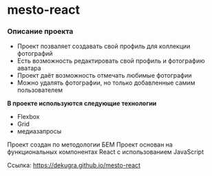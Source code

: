 # mesto-react

### Описание проекта

- Проект позваляет создавать свой профиль для коллекции фотографий
- Есть возможность редактировать свой профиль и фотографию аватара
- Проект даёт возможность отмечать любимые фотографии
- Можно удалять фотографии, но только добавленные самим пользователем

**В проекте используются следующие технологии**

- Flexbox
- Grid
- медиазапросы

Проект создан по методологии БЕМ
Проект основан на функциональных компонентах React c использованием JavaScript

Ссылка: https://dekugra.github.io/mesto-react
